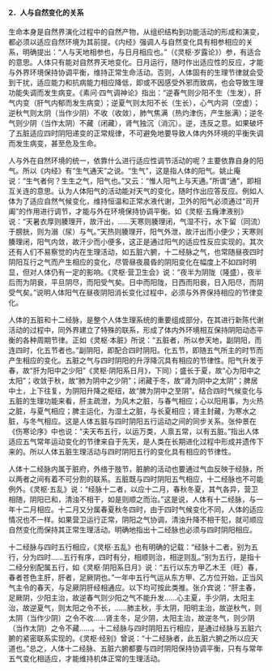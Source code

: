 #### 2．人与自然变化的关系

生命本身是自然界演化过程中的自然产物，从组织结构到功能活动的形成和演变，都必须以适应自然环境为其前提。《内经》强调人与自然变化具有相参相应的关系，明确提出：“人与天地相参也，与日月相应也。”（《灵枢·岁露论》）参，有适合的意思。人体只有能对自然界天地变化。日月运行，随时作出适应性的反应，才能与外界环境保持协调平衡，维持正常生命活动。否则，人体固有的生理节律就会受到干扰，适应能力和抗病能力相应降低，即或不因感受外邪而致病，也会导致生理功能失调而发生病变。《素问·四气调神论》指出：“逆春气则少阳不生（生发），肝气内变（肝气内郁而发生病变）；逆夏气则太阳不长（生长），心气内洞（空虚）；逆秋气则太阴（当作少阴）不收（收敛），肺气焦满（热灼津伤，产生胀满）；逆冬气则少阴（当作太阴）不藏（闭藏），肾气独沉（消沉）。逆，违反之意。如果破坏了五脏适应四时阴阳递变的正常规律，不可避免地要导致人体内外环境的平衡失调而发生病变，甚至危及生命。

人与外在自然环境的统一，依靠什么进行适应性调节活动的呢？主要依靠自身的阳气。所以《内经》有“生气通天”之说。“生气”，这是指人体的阳气。姚止庵说：“生气者何？生生之气，阳气也。”又云：“惟人阳气上与天通。”所谓“通”，即相互关连的意思。认为人体阳气的活动能对天气的变化，随时作出应答反应。例如人体为了适应自然气候变化，维持恒温和正常水液代谢，卫外的阳气必须通过“司开阖”的作用进行调节，才能与外在环境保持协调平衡。如《灵枢·五癃津液别》说：“天暑衣厚则腠理开，故汗出，……天寒则腠理闭，气湿不行，水下留（同流）于膀胱，则为溺（尿）与气。”天热则腠理开，阳气外泄，故汗出而小便少；天寒则腠理闭，阳气内敛，故汗少而小便多，这正是通过阳气的适应性反应实现的。其次还有人们不易察觉的内在生理活动，如五脏六腑，十二经脉之气，也常随昼夜四时阴阳互行之气而产生相应的变化，尽管昼夜晨昏的阴阳变化在幅度上不如四时明显，但对人体仍有一定的影响。《灵枢·营卫生会》说：“夜半为阴陇（隆盛），夜半后而为阴衰，平旦阴尽，而阳受气矣。日中而阳陇，日西而阳衰，日入阳尽，而阴受气矣。”说明人体阳气在昼夜阴阳消长变化过程中，必须与外界保持相应的节律变化。

人体的五脏和十二经脉，是整个人体生理系统的重要组成部分，在其进行新陈代谢活动的过程中，同外界建立了特殊的联系，形成了体内外环境相互保持阴阳动态平衡的各种周期节律。正如《灵枢·本脏》所说：“五脏者，所以参天地，副阴阳，而连四时，化五节者也。”副阴阳，即配合四时阴阳。化五节，即随五气所主的时节而产生相应的变化。五脏之气与四时阴阳的升浮降沉具有相应的节律性。阳气升发于春，故“肝为阳中之少阳”《灵枢·阴阳系日月》，下同）；盛长于夏，故“心为阳中之太阳”；收敛于秋，故“肺为阴中之少阴”；闭藏于冬，故“肾为阴中之太阴”；脾居中土，上下往复，为阴阳升降之枢纽，故“脾为阴中之至阴”。结合四时气候变化与五脏的生理功能来看，肝主疏泄，为风木之脏，与春气相应；心以阳用事，为火热之脏，与夏气相应；脾主运化，为湿土之脏，与长夏相应；肾主封藏，为寒水之脏，与冬气相应。这是人体五脏与四时阴阳五行运动之间的同步关系。张仲景在《伤寒论序》中也说：“夫天布五行，以运万类，人禀五常，以有五脏。”指出人体适应五气常年运动变化的节律来自于先天，是人类在长期进化过程中形成并遗传下来的。所以人体五脏生理活动与四时阴阳五行的变化具有相应的节律性。

人体十二经脉内属于脏府，外络于肢节，脏腑的活动也要通过气血反映于经脉，所以两者之间有着不可分割的联系。五脏既与四时阴阳五气相应，十二经脉也不可能例外。《灵枢·五乱》说：“经脉十二者，以应十二月，春秋冬夏，其气各异，营卫相随，阴阳已和，清浊不相干，如是则顺之而治。”这是说，人体有十二经脉，与一年十二月相应。十二月又分属春夏秋冬四时，由于四时气候变化不同，人体的适应情况也不一样。如果营卫运行正常，阴阳之气协调，清浊升降不相干犯，就可顺应自然变化而保持其正常生理活动。明确地指出十二经脉也必须与四时阴阳相应。

十二经脉与四时五行相应，《灵枢·五乱》也有明确的记载：“经脉十二者，别为五行，分为四时……五行有序，四时有分，相顺则治，相逆则乱。”别为五行，是指十二经分别配属五行，如《灵枢·阴阳系日月》说：“五行以东方甲乙木王（旺）春，春者苍色主肝，肝者，足厥阴也。”一年中五行气运从东方甲、乙方位开始，正当风气主令的春天，与足厥阴肝经相通应。以下均可按此类推。张介宾说：“肝主春，足厥阴，少阳主治，故逆春气则少阳之气不能升发……心主夏，手少阴，太阳主治，故逆夏气，则太阳之令不长，……肺主秋，手太阴，阳明主治，故逆秋气，则太阴（当作少阴）之令不收……肾主冬，足少阴，太阳主治，故逆冬气，则少阴（当作太阴）之令不藏……。十二经脉与四时阴阳五行相应，是通过经脉与五脏六腑的紧密联系实现的。《灵枢·经别》曾说：“十二经脉者，此五脏六腑之所以应天道也。”总之，人体十二经脉、五脏六腑都要与四时阴阳保持协调平衡，只有与常年五气变化相适应，才能维持机体正常的生理活动。

